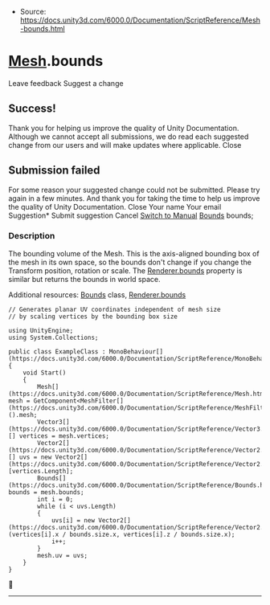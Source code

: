 * Source: https://docs.unity3d.com/6000.0/Documentation/ScriptReference/Mesh-bounds.html

#  [Mesh](https://docs.unity3d.com/6000.0/Documentation/ScriptReference/Mesh.html).bounds
Leave feedback
Suggest a change
## Success!
Thank you for helping us improve the quality of Unity Documentation. Although we cannot accept all submissions, we do read each suggested change from our users and will make updates where applicable.
Close
## Submission failed
For some reason your suggested change could not be submitted. Please <a>try again</a> in a few minutes. And thank you for taking the time to help us improve the quality of Unity Documentation.
Close
Your name Your email Suggestion* Submit suggestion
Cancel
[Switch to Manual](https://docs.unity3d.com/6000.0/Documentation/Manual/class-Mesh.html "Go to Mesh Component in the Manual")
[Bounds](https://docs.unity3d.com/6000.0/Documentation/ScriptReference/Bounds.html) bounds; 
### Description
The bounding volume of the Mesh.
This is the axis-aligned bounding box of the mesh in its own space, so the bounds don't change if you change the Transform position, rotation or scale. The [Renderer.bounds](https://docs.unity3d.com/6000.0/Documentation/ScriptReference/Renderer-bounds.html) property is similar but returns the bounds in world space.  
  
Additional resources: [Bounds](https://docs.unity3d.com/6000.0/Documentation/ScriptReference/Bounds.html) class, [Renderer.bounds](https://docs.unity3d.com/6000.0/Documentation/ScriptReference/Renderer-bounds.html)
```
// Generates planar UV coordinates independent of mesh size
// by scaling vertices by the bounding box size  
  
using UnityEngine;
using System.Collections;  
  
public class ExampleClass : MonoBehaviour[](https://docs.unity3d.com/6000.0/Documentation/ScriptReference/MonoBehaviour.html)
{
    void Start()
    {
        Mesh[](https://docs.unity3d.com/6000.0/Documentation/ScriptReference/Mesh.html) mesh = GetComponent<MeshFilter[](https://docs.unity3d.com/6000.0/Documentation/ScriptReference/MeshFilter.html)>().mesh;
        Vector3[](https://docs.unity3d.com/6000.0/Documentation/ScriptReference/Vector3.html)[] vertices = mesh.vertices;
        Vector2[](https://docs.unity3d.com/6000.0/Documentation/ScriptReference/Vector2.html)[] uvs = new Vector2[](https://docs.unity3d.com/6000.0/Documentation/ScriptReference/Vector2.html)[vertices.Length];
        Bounds[](https://docs.unity3d.com/6000.0/Documentation/ScriptReference/Bounds.html) bounds = mesh.bounds;
        int i = 0;
        while (i < uvs.Length)
        {
            uvs[i] = new Vector2[](https://docs.unity3d.com/6000.0/Documentation/ScriptReference/Vector2.html)(vertices[i].x / bounds.size.x, vertices[i].z / bounds.size.x);
            i++;
        }
        mesh.uv = uvs;
    }
}

```

* * *
